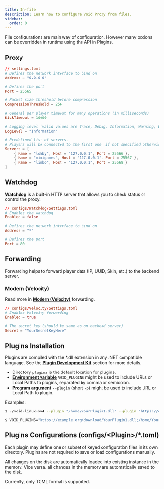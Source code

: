 ```yaml
---
title: In-file
description: Learn how to configure Void Proxy from files.
sidebar:
  order: 0
---
```


File configurations are main way of configuration.
However many options can be overridden in runtime using the API in Plugins.

## Proxy

```toml
// settings.toml
# Defines the network interface to bind on
Address = "0.0.0.0"

# Defines the port
Port = 25565

# Packet size threshold before compression
CompressionThreshold = 256

# General per player timeout for many operations (in milliseconds)
KickTimeout = 10000

# Logging level (valid values are Trace, Debug, Information, Warning, Error, Critical)
LogLevel = "Information"

# Predefined list of servers. 
# Players will be connected to the first one, if not specified otherwise from plugins.
Servers = [
	{ Name = "lobby", Host = "127.0.0.1", Port = 25566 },
	{ Name = "minigames", Host = "127.0.0.1", Port = 25567 },
	{ Name = "limbo", Host = "127.0.0.1", Port = 25568 }
]
```

## Watchdog
[**Watchdog**](/watchdog) is a built-in HTTP server that allows you to check status or control the proxy.

```toml
// configs/Watchdog/Settings.toml
# Enables the watchdog
Enabled = false

# Defines the network interface to bind on
Address = "*"

# Defines the port
Port = 80
```

## Forwarding
Forwarding helps to forward player data (IP, UUID, Skin, etc.) to the backend server.

### Modern (Velocity)
Read more in [**Modern (Velocity)**](/forwardings/modern) forwarding.

```toml
// configs/Velocity/Settings.toml
# Enables Velocity forwarding
Enabled = true

# The secret key (should be same as on backend server)
Secret = "YourSecretKeyHere"
```

## Plugins Installation

Plugins are compiled with the *.dll extension in any .NET compatible language.
See the [**Plugin Development Kit**](/developing-plugins/development-kit) section for more details.

- Directory `plugins` is the default location for plugins.
- [**Environment variable**](/configuration/environment-variables) `VOID_PLUGINS` might be used to include URLs or Local Paths to plugins, separated by comma or semicolon.
- [**Program argument**](/configuration/program-arguments) `--plugin` (short `-p`) might be used to include URL or Local Path to plugin.

Examples:
```bash
$ ./void-linux-x64 --plugin "/home/YourPlugin1.dll" --plugin "https://example.org/download/YourPlugin2.dll"
```
```bash
$ VOID_PLUGINS="https://example.org/download/YourPlugin1.dll;/home/YourPlugin2.dll" ./void-linux-x64
```

## Plugins Configurations (configs/\<Plugin\>/*.toml)

Each plugin may define one or subset of keyed configuration files in its own directory. 
Plugins are not required to save or load configurations manually. 

All changes on the disk are automatically loaded into existing instance in the memory.
Vice versa, all changes in the memory are automatically saved to the disk.

Currently, only TOML format is supported.